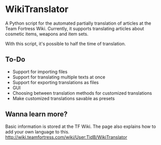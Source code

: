 WikiTranslator
==============

A Python script for the automated partially translation of articles at the Team Fortress Wiki. Currently, it supports translating articles about cosmetic items, weapons and item sets.

With this script, it's possible to half the time of translation.

To-Do
-----
- Support for importing files
- Support for translating multiple texts at once
- Support for exporting translations as files
- GUI
- Choosing between translation methods for customized translations
- Make customized translations savable as presets


Wanna learn more?
-----------------
Basic information is stored at the TF Wiki. The page also explains how to add your own language to this.
http://wiki.teamfortress.com/wiki/User:TidB/WikiTranslator

